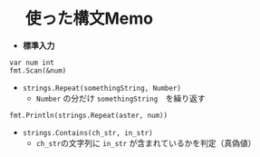 # 　使った構文Memo

- **標準入力**
```
var num int
fmt.Scan(&num)
```
- `strings.Repeat(somethingString, Number)`
  - `Number` の分だけ `somethingString`　を繰り返す
```
fmt.Println(strings.Repeat(aster, num))
```

- `strings.Contains(ch_str, in_str)`
  - `ch_str`の文字列に `in_str` が含まれているかを判定（真偽値）
